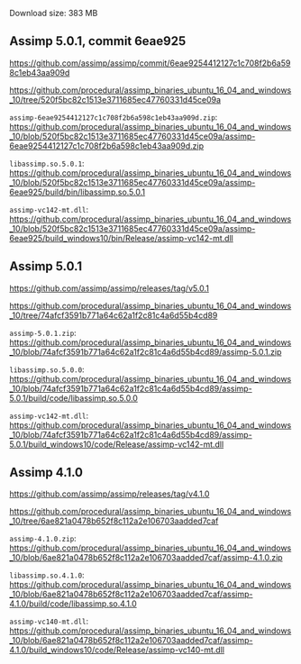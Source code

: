 Download size: 383 MB

## Assimp 5.0.1, commit 6eae925

https://github.com/assimp/assimp/commit/6eae9254412127c1c708f2b6a598c1eb43aa909d

https://github.com/procedural/assimp_binaries_ubuntu_16_04_and_windows_10/tree/520f5bc82c1513e3711685ec47760331d45ce09a

`assimp-6eae9254412127c1c708f2b6a598c1eb43aa909d.zip`: https://github.com/procedural/assimp_binaries_ubuntu_16_04_and_windows_10/blob/520f5bc82c1513e3711685ec47760331d45ce09a/assimp-6eae9254412127c1c708f2b6a598c1eb43aa909d.zip

`libassimp.so.5.0.1`: https://github.com/procedural/assimp_binaries_ubuntu_16_04_and_windows_10/blob/520f5bc82c1513e3711685ec47760331d45ce09a/assimp-6eae925/build/bin/libassimp.so.5.0.1

`assimp-vc142-mt.dll`: https://github.com/procedural/assimp_binaries_ubuntu_16_04_and_windows_10/blob/520f5bc82c1513e3711685ec47760331d45ce09a/assimp-6eae925/build_windows10/bin/Release/assimp-vc142-mt.dll

## Assimp 5.0.1

https://github.com/assimp/assimp/releases/tag/v5.0.1

https://github.com/procedural/assimp_binaries_ubuntu_16_04_and_windows_10/tree/74afcf3591b771a64c62a1f2c81c4a6d55b4cd89

`assimp-5.0.1.zip`: https://github.com/procedural/assimp_binaries_ubuntu_16_04_and_windows_10/blob/74afcf3591b771a64c62a1f2c81c4a6d55b4cd89/assimp-5.0.1.zip

`libassimp.so.5.0.0`: https://github.com/procedural/assimp_binaries_ubuntu_16_04_and_windows_10/blob/74afcf3591b771a64c62a1f2c81c4a6d55b4cd89/assimp-5.0.1/build/code/libassimp.so.5.0.0

`assimp-vc142-mt.dll`: https://github.com/procedural/assimp_binaries_ubuntu_16_04_and_windows_10/blob/74afcf3591b771a64c62a1f2c81c4a6d55b4cd89/assimp-5.0.1/build_windows10/code/Release/assimp-vc142-mt.dll

## Assimp 4.1.0

https://github.com/assimp/assimp/releases/tag/v4.1.0

https://github.com/procedural/assimp_binaries_ubuntu_16_04_and_windows_10/tree/6ae821a0478b652f8c112a2e106703aadded7caf

`assimp-4.1.0.zip`: https://github.com/procedural/assimp_binaries_ubuntu_16_04_and_windows_10/blob/6ae821a0478b652f8c112a2e106703aadded7caf/assimp-4.1.0.zip

`libassimp.so.4.1.0`: https://github.com/procedural/assimp_binaries_ubuntu_16_04_and_windows_10/blob/6ae821a0478b652f8c112a2e106703aadded7caf/assimp-4.1.0/build/code/libassimp.so.4.1.0

`assimp-vc140-mt.dll`: https://github.com/procedural/assimp_binaries_ubuntu_16_04_and_windows_10/blob/6ae821a0478b652f8c112a2e106703aadded7caf/assimp-4.1.0/build_windows10/code/Release/assimp-vc140-mt.dll
